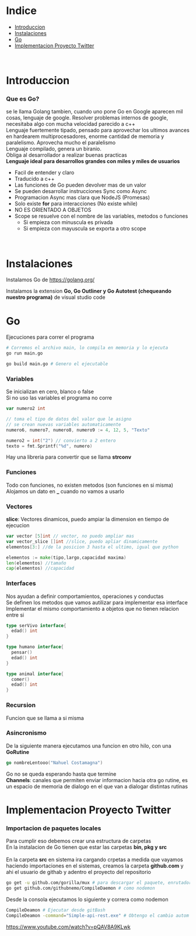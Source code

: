 # Indice
- [Introduccion](#introduccion)
- [Instalaciones](#instalaciones)
- [Go](#go)
- [Implementacion Proyecto Twitter](#implementacion-proyecto-twitter)


<br />

# Introduccion

### Que es Go?
se le llama Golang tambien, cuando uno pone Go en Google aparecen mil cosas, lenguaje de google. Resolver problemas internos de google, necesitaba algo con mucha velocidad parecido a c++<br />
Lenguaje fuertemente tipado, pensado para aprovechar los ultimos avances en hardearem multiprocesadores,
 enorme cantidad de memoria y paralelismo. Aprovecha mucho el paralelismo<br />
Lenguaje compilado, genera un biranio.<br />
Obliga al desarrollador a realizar buenas practicas<br />
**Lenguaje ideal para desarrollos grandes con miles y miles de usuarios**<br />
- Facil de entender y claro
- Traducido a c++
- Las funciones de Go pueden devolver mas de un valor
- Se pueden desarrollar instrucciones Sync como Async
- Programacion Async mas clara que NodeJS (Promesas)
- Solo existe **for** para interacciones (No existe while)
- NO ES ORIENTADO A OBJETOS
- Scope se resuelve con el nombre de las variables, metodos o funciones
   - Si empieza con minuscula es privada
   - Si empieza con mayuscula se exporta a otro scope


<br />

# Instalaciones

Instalamos Go de https://golang.org/ <br />

Instalamos la extension **Go, Go Outliner y Go Autotest (chequeando nuestro programa)** de visual studio code <br />

# Go

Ejecuciones para correr el programa

```sh
# Corremos el archivo main, lo compila en memoria y lo ejecuta
go run main.go 

go build main.go # Genero el ejecutable
```

### Variables
Se inicializan en cero, blanco o false<br />
Si no uso las variables el programa no corre
```go
var numero2 int

// toma el tipo de datos del valor que le asigno
// se crean nuevas variables automaticamente
numero6, numero7, numero8, numero9 := 4, 12, 5, "Texto"

numero2 = int("2") // convierto a 2 entero
texto = fmt.Sprintf("%d", numero)

```
Hay una libreria para convertir que se llama **strconv**<br />

### Funciones
Todo con funciones, no existen metodos (son funciones en si misma)<br />
Alojamos un dato en **_** cuando no vamos a usarlo<br />

### Vectores

**slice**: Vectores dinamicos, puedo ampiar la dimension en tiempo de ejecucion
```go
var vector [5]int // vector, no puedo ampliar mas
var vector_slice []int //slice, puedo apliar dinamicamente
elementos[3:] //de la posicion 3 hasta el ultimo, igual que python

elementos := make(tipo,largo,capacidad maxima)
len(elementos) //tamaño
cap(elementos) //capacidad
```
### Interfaces
Nos ayudan a definir comportamientos, operaciones y conductas<br />
Se definen los metodos que vamos autilizar para implementar esa interface<br />
Implementar el mismo comportamiento a objetos que no tienen relacion entre si<br />
```go
type serVivo interface{
  edad() int
}

type humano interface{
  pensar()
  edad() int
}

type animal interface{
  comer()
  edad() int
}
```

### Recursion
Funcion que se llama a si misma

### Asincronismo
De la siguiente manera ejecutamos una funcion en otro hilo, con una **GoRutine**
```go
go nombreLentooo("Nahuel Costamagna")
```
Go no se queda esperando hasta que termine<br />
**Channels**: canales que permiten enviar informacion hacia otra go rutine, es un espacio
de memoria de dialogo en el que van a dialogar distintas rutinas<br />


# Implementacion Proyecto Twitter

### Importacion de paquetes locales
Para cumplir eso debemos crear una estructura de carpetas<br />
En la instalacion de Go tienen que estar las carpetas **bin, pkg y src**<br /><br />
En la carpeta **src** en sistema ira cargando crpetas a medida que vayamos haciendo importaciones
en el sistemas, creamos la carpeta **github.com** y ahi el usuario de githab y adentro el proyecto del repositorio<br />


```sh
go get -u github.com/gorilla/mux # para descargar el paquete, enrutador
go get github.com/githubnemo/CompileDaemon # como nodemon
```

Desde la consola ejecutamos lo siguiente y correra como nodemon
```sh
CompileDeamon # Ejecutar desde gitBash
CompileDeamon -command="Simple-api-rest.exe" # Obtengo el cambio autom
```

https://www.youtube.com/watch?v=pQAV8A9KLwk